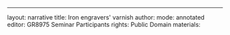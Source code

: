 ---
layout: narrative
title: Iron engravers' varnish
author:
mode: annotated
editor: GR8975 Seminar Participants
rights: Public Domain
materials: 